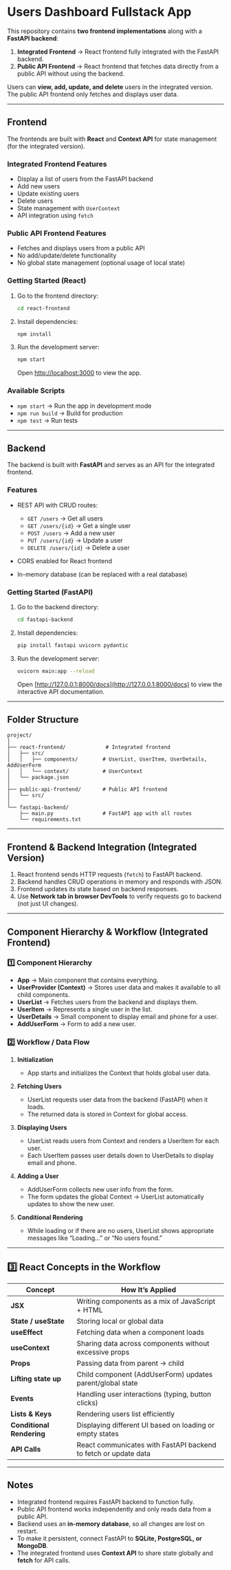 # Users Dashboard Fullstack App

This repository contains **two frontend implementations** along with a **FastAPI backend**:

1. **Integrated Frontend** → React frontend fully integrated with the FastAPI backend.
2. **Public API Frontend** → React frontend that fetches data directly from a public API without using the backend.

Users can **view, add, update, and delete** users in the integrated version. The public API frontend only fetches and displays user data.

---

## **Frontend**

The frontends are built with **React** and **Context API** for state management (for the integrated version).

### **Integrated Frontend Features**

* Display a list of users from the FastAPI backend
* Add new users
* Update existing users
* Delete users
* State management with `UserContext`
* API integration using `fetch`

### **Public API Frontend Features**

* Fetches and displays users from a public API
* No add/update/delete functionality
* No global state management (optional usage of local state)

### **Getting Started (React)**

1. Go to the frontend directory:

   ```bash
   cd react-frontend
   ```
2. Install dependencies:

   ```bash
   npm install
   ```
3. Run the development server:

   ```bash
   npm start
   ```

   Open [http://localhost:3000](http://localhost:3000) to view the app.

### **Available Scripts**

* `npm start` → Run the app in development mode
* `npm run build` → Build for production
* `npm test` → Run tests

---

## **Backend**

The backend is built with **FastAPI** and serves as an API for the integrated frontend.

### **Features**

* REST API with CRUD routes:

  * `GET /users` → Get all users
  * `GET /users/{id}` → Get a single user
  * `POST /users` → Add a new user
  * `PUT /users/{id}` → Update a user
  * `DELETE /users/{id}` → Delete a user
* CORS enabled for React frontend
* In-memory database (can be replaced with a real database)

### **Getting Started (FastAPI)**

1. Go to the backend directory:

   ```bash
   cd fastapi-backend
   ```
2. Install dependencies:

   ```bash
   pip install fastapi uvicorn pydantic
   ```
3. Run the development server:

   ```bash
   uvicorn main:app --reload
   ```

   Open [http://127.0.0.1:8000/docs](http://127.0.0.1:8000/docs) to view the interactive API documentation.

---

## **Folder Structure**

```
project/
│
├── react-frontend/             # Integrated frontend
│   ├── src/
│   │   ├── components/        # UserList, UserItem, UserDetails, AddUserForm
│   │   └── context/           # UserContext
│   └── package.json
│
├── public-api-frontend/       # Public API frontend
│   └── src/
│
└── fastapi-backend/
    ├── main.py                # FastAPI app with all routes
    └── requirements.txt
```

---

## **Frontend & Backend Integration (Integrated Version)**

1. React frontend sends HTTP requests (`fetch`) to FastAPI backend.
2. Backend handles CRUD operations in memory and responds with JSON.
3. Frontend updates its state based on backend responses.
4. Use **Network tab in browser DevTools** to verify requests go to backend (not just UI changes).

---

## **Component Hierarchy & Workflow (Integrated Frontend)**

### **1️⃣ Component Hierarchy**

* **App** → Main component that contains everything.
* **UserProvider (Context)** → Stores user data and makes it available to all child components.
* **UserList** → Fetches users from the backend and displays them.
* **UserItem** → Represents a single user in the list.
* **UserDetails** → Small component to display email and phone for a user.
* **AddUserForm** → Form to add a new user.

### **2️⃣ Workflow / Data Flow**

1. **Initialization**

   * App starts and initializes the Context that holds global user data.

2. **Fetching Users**

   * UserList requests user data from the backend (FastAPI) when it loads.
   * The returned data is stored in Context for global access.

3. **Displaying Users**

   * UserList reads users from Context and renders a UserItem for each user.
   * Each UserItem passes user details down to UserDetails to display email and phone.

4. **Adding a User**

   * AddUserForm collects new user info from the form.
   * The form updates the global Context → UserList automatically updates to show the new user.

5. **Conditional Rendering**

   * While loading or if there are no users, UserList shows appropriate messages like “Loading…” or “No users found.”

---

## **3️⃣ React Concepts in the Workflow**

| Concept                   | How It’s Applied                                                |
| ------------------------- | --------------------------------------------------------------- |
| **JSX**                   | Writing components as a mix of JavaScript + HTML                |
| **State / useState**      | Storing local or global data                                    |
| **useEffect**             | Fetching data when a component loads                            |
| **useContext**            | Sharing data across components without excessive props          |
| **Props**                 | Passing data from parent → child                                |
| **Lifting state up**      | Child component (AddUserForm) updates parent/global state       |
| **Events**                | Handling user interactions (typing, button clicks)              |
| **Lists & Keys**          | Rendering users list efficiently                                |
| **Conditional Rendering** | Displaying different UI based on loading or empty states        |
| **API Calls**             | React communicates with FastAPI backend to fetch or update data |

---

## **Notes**

* Integrated frontend requires FastAPI backend to function fully.
* Public API frontend works independently and only reads data from a public API.
* Backend uses an **in-memory database**, so all changes are lost on restart.
* To make it persistent, connect FastAPI to **SQLite, PostgreSQL, or MongoDB**.
* The integrated frontend uses **Context API** to share state globally and **fetch** for API calls.

